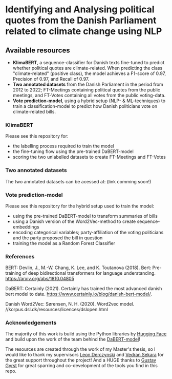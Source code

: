 # Identifying and Analysing political quotes from the Danish Parliament related to climate change using NLP
## Available resources
+ **KlimaBERT**, a sequence-classifier for Danish texts fine-tuned to predict whether political quotes are climate-related. When predicting the class "climate-related" (positive class), the model achieves a F1-score of 0.97, Precision of 0.97, and Recall of 0.97.  
+ **Two annotated datasets** from the Danish Parliament in the period from 2012 to 2022; FT-Meetings containing political quotes from the public meetings, and FT-Votes containing all votes from the public voting-data.
+ **Vote prediction-model**, using a hybrid setup (NLP- & ML-techniques) to train a classification-model to predict how Danish politicians vote on climate-related bills.

### KlimaBERT
Please see this repository for:
+ the labelling process required to train the model
+ the fine-tuning flow using the pre-trained DaBERT-model
+ scoring the two unlabelled datasets to create FT-Meetings and FT-Votes



### Two annotated datasets
The two annotated datasets can be acessed at: (link comming soon!)


### Vote prediction-model
Please see this repository for the hybrid setup used to train the model:
+ using the pre-trained DaBERT-model to transform summaries of bills
+ using a Danish version of the Word2Vec-method to create sequence-embeddings
+ encoding categorical variables; party-affiliation of the voting politicians and the party proposed the bill in question
+ training the model as a Random Forest Classifier


### References
BERT:
Devlin, J., M.-W. Chang, K. Lee, and K. Toutanova (2018). Bert: Pre-training of deep
bidirectional transformers for language understanding.
https://arxiv.org/abs/1810.04805

DaBERT:
Certainly (2021). Certainly has trained the most advanced danish bert model to date.
https://www.certainly.io/blog/danish-bert-model/.

Danish Word2Vec:
Sørensen, N. H. (2020). Word2vec model.
//korpus.dsl.dk/resources/licences/dslopen.html

### Acknowledgements
The majority of this work is build using the Python libraries by [Hugging Face](https://huggingface.co/) and build upon the work of the team behind the [DaBERT-model](https://www.certainly.io/blog/norwegian-bert-model/)!

The resources are created through the work of my Master's thesis, so I would like to thank my supervisors [Leon Derczynski](https://www.derczynski.com/itu/) and [Vedran Sekara](https://vedransekara.github.io/) for the great support throughout the project! And a HUGE thanks to [Gustav Gyrst](https://github.com/Gyrst) for great sparring and co-development of the tools you find in this repo. 
